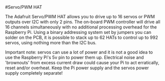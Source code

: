 <!--
---
name: Servo/PWM HAT
class: board
type: io,motor
formfactor: HAT
manufacturer: Adafruit
description: A 16-Channel Servo / PWM HAT for Raspberry Pi
url: https://www.adafruit.com/product/2327
github: https://github.com/adafruit/Adafruit_Python_PCA9685
buy: https://www.adafruit.com/product/2327
image: 'adafruit-servo-hat.png'
pincount: 40
eeprom: no
power:
  '1':
ground:
  '6':
  '9':
  '14':
  '20':
  '25':
  '30':
  '34':
  '39':
pin:
  '3':
    mode: i2c
  '5':
    mode: i2c
i2c:
  '0x40':
    name: PWM Controller
    device: pca9685
install:
  'devices':
    - 'i2c'
  'apt':
    - 'python-smbus'
    - 'python3-smbus'
    - 'python-dev'
    - 'python3-dev'
-->
#Servo/PWM HAT

The Adafruit Servo/PWM HAT allows you to drive up to 16 servos or PWM outputs over I2C with only 2 pins.
The on-board PWM controller will drive all 16 channels simultaneously with no additional processing overhead for the Raspberry Pi. Using a binary addressing system set by jumpers you can solder on the PCB, it is possible to stack up to 62 HATs to control up to 992 servos, using nothing more than the I2C bus.

Important note: servos can use a lot of power and it is not a good idea to use the Raspberry Pi's 5v pin to power them up. Electrical noise and 'brownouts' from excess current draw could cause your Pi to act erratically, reset and/or overheat. Keep the Pi power supply and the servos power supply completely separate!